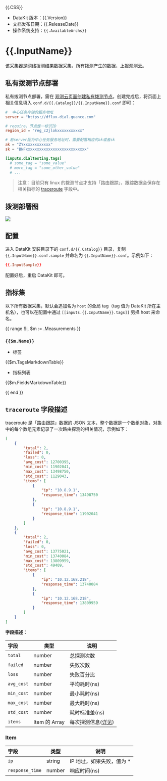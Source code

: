 {{.CSS}}

- DataKit 版本：{{.Version}}
- 文档发布日期：{{.ReleaseDate}}
- 操作系统支持：`{{.AvailableArchs}}`

# {{.InputName}}

该采集器是网络拨测结果数据采集，所有拨测产生的数据，上报观测云。

## 私有拨测节点部署

私有拨测节点部署，需在 [观测云页面创建私有拨测节点](https://www.yuque.com/dataflux/doc/phmtep)。创建完成后，将页面上相关信息填入 `conf.d/{{.Catalog}}/{{.InputName}}.conf` 即可：

```toml
#  中心任务存储的服务地址
server = "https://dflux-dial.guance.com"

# require，节点惟一标识ID
region_id = "reg_c2jlokxxxxxxxxxxx"

# 若server配为中心任务服务地址时，需要配置相应的ak或者sk
ak = "ZYxxxxxxxxxxxx"
sk = "BNFxxxxxxxxxxxxxxxxxxxxxxxxxxx"

[inputs.dialtesting.tags]
  # some_tag = "some_value"
  # more_tag = "some_other_value"
  # ...
```

> 注意：目前只有 linux 的拨测节点才支持「路由跟踪」，跟踪数据会保存在相关指标的 [traceroute](#traceroute-字段描述) 字段中。

## 拨测部署图

![](https://zhuyun-static-files-production.oss-cn-hangzhou.aliyuncs.com/images/datakit/dialtesting-net-arch.png)

## 配置

进入 DataKit 安装目录下的 `conf.d/{{.Catalog}}` 目录，复制 `{{.InputName}}.conf.sample` 并命名为 `{{.InputName}}.conf`。示例如下：

```toml
{{.InputSample}}
```

配置好后，重启 DataKit 即可。

## 指标集

以下所有数据采集，默认会追加名为 `host` 的全局 tag（tag 值为 DataKit 所在主机名），也可以在配置中通过 `[[inputs.{{.InputName}}.tags]]` 另择 host 来命名。

{{ range $i, $m := .Measurements }}

### `{{$m.Name}}`

-  标签

{{$m.TagsMarkdownTable}}

- 指标列表

{{$m.FieldsMarkdownTable}}

{{ end }}


## `traceroute` 字段描述

traceroute 是「路由跟踪」数据的 JSON 文本，整个数据是一个数组对象，对象中的每个数组元素记录了一次路由探测的相关情况，示例如下：

```json
[
    {
        "total": 2,
        "failed": 0,
        "loss": 0,
        "avg_cost": 12700395,
        "min_cost": 11902041,
        "max_cost": 13498750,
        "std_cost": 1129043,
        "items": [
            {
                "ip": "10.8.9.1",
                "response_time": 13498750
            },
            {
                "ip": "10.8.9.1",
                "response_time": 11902041
            }
        ]
    },
    {
        "total": 2,
        "failed": 0,
        "loss": 0,
        "avg_cost": 13775021,
        "min_cost": 13740084,
        "max_cost": 13809959,
        "std_cost": 49409,
        "items": [
            {
                "ip": "10.12.168.218",
                "response_time": 13740084
            },
            {
                "ip": "10.12.168.218",
                "response_time": 13809959
            }
        ]
    }
]
```

**字段描述：**

| 字段              | 类型   |  说明                                    |
| :---              | ---    |  ---                                     |
| `total` | number | 总探测次数 |
| `failed` | number | 失败次数 |
| `loss` | number | 失败百分比 |
| `avg_cost` | number | 平均耗时(ns) |
| `min_cost` | number | 最小耗时(ns) |
| `max_cost` | number | 最大耗时(ns) |
| `std_cost` | number | 耗时标准差(ns) |
| `items` | Item 的 Array | 每次探测信息([详见](#Item)) |

### Item

| 字段              | 类型   |  说明                                    |
| :---              | ---    |  ---                                     |
| `ip` | string | IP 地址，如果失败，值为 * |
| `response_time` | number | 响应时间(ns) |

